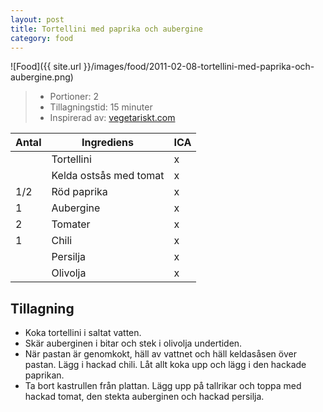 ```yaml
---
layout: post
title: Tortellini med paprika och aubergine
category: food
---
```


![Food]({{ site.url }}/images/food/2011-02-08-tortellini-med-paprika-och-aubergine.png)

>* Portioner: 2
>* Tillagningstid: 15 minuter
>* Inspirerad av: [vegetariskt.com](http://www.vegetariskt.com/visarecept.asp?ReceptID=1737)

Antal | Ingrediens                | ICA
----- | ------------------------- | ---
      | Tortellini                | x
      | Kelda ostsås med tomat    | x
1/2   | Röd paprika               | x
1     | Aubergine                 | x
2     | Tomater                   | x
1     | Chili                     | x
      | Persilja                  | x
      | Olivolja                  | x

Tillagning
----------

* Koka tortellini i saltat vatten.
* Skär auberginen i bitar och stek i olivolja undertiden.
* När pastan är genomkokt, häll av vattnet och häll keldasåsen över
  pastan. Lägg i hackad chili. Låt allt koka upp och lägg i den hackade
  paprikan.
* Ta bort kastrullen från plattan. Lägg upp på tallrikar och toppa med
  hackad tomat, den stekta auberginen och hackad persilja.
